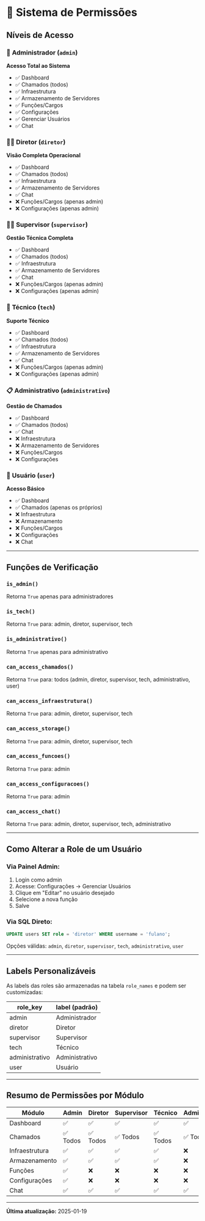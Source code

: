 # 🔐 Sistema de Permissões

## Níveis de Acesso

### 👑 **Administrador** (`admin`)
**Acesso Total ao Sistema**
- ✅ Dashboard
- ✅ Chamados (todos)
- ✅ Infraestrutura
- ✅ Armazenamento de Servidores
- ✅ Funções/Cargos
- ✅ Configurações
- ✅ Gerenciar Usuários
- ✅ Chat

### 👨‍💼 **Diretor** (`diretor`)
**Visão Completa Operacional**
- ✅ Dashboard
- ✅ Chamados (todos)
- ✅ Infraestrutura
- ✅ Armazenamento de Servidores
- ✅ Chat
- ❌ Funções/Cargos (apenas admin)
- ❌ Configurações (apenas admin)

### 👨‍🏫 **Supervisor** (`supervisor`)
**Gestão Técnica Completa**
- ✅ Dashboard
- ✅ Chamados (todos)
- ✅ Infraestrutura
- ✅ Armazenamento de Servidores
- ✅ Chat
- ❌ Funções/Cargos (apenas admin)
- ❌ Configurações (apenas admin)

### 🔧 **Técnico** (`tech`)
**Suporte Técnico**
- ✅ Dashboard
- ✅ Chamados (todos)
- ✅ Infraestrutura
- ✅ Armazenamento de Servidores
- ✅ Chat
- ❌ Funções/Cargos (apenas admin)
- ❌ Configurações (apenas admin)

### 📋 **Administrativo** (`administrativo`)
**Gestão de Chamados**
- ✅ Dashboard
- ✅ Chamados (todos)
- ✅ Chat
- ❌ Infraestrutura
- ❌ Armazenamento de Servidores
- ❌ Funções/Cargos
- ❌ Configurações

### 👤 **Usuário** (`user`)
**Acesso Básico**
- ✅ Dashboard
- ✅ Chamados (apenas os próprios)
- ❌ Infraestrutura
- ❌ Armazenamento
- ❌ Funções/Cargos
- ❌ Configurações
- ❌ Chat

---

## Funções de Verificação

### `is_admin()`
Retorna `True` apenas para administradores

### `is_tech()`
Retorna `True` para: admin, diretor, supervisor, tech

### `is_administrativo()`
Retorna `True` apenas para administrativo

### `can_access_chamados()`
Retorna `True` para: todos (admin, diretor, supervisor, tech, administrativo, user)

### `can_access_infraestrutura()`
Retorna `True` para: admin, diretor, supervisor, tech

### `can_access_storage()`
Retorna `True` para: admin, diretor, supervisor, tech

### `can_access_funcoes()`
Retorna `True` para: admin

### `can_access_configuracoes()`
Retorna `True` para: admin

### `can_access_chat()`
Retorna `True` para: admin, diretor, supervisor, tech, administrativo

---

## Como Alterar a Role de um Usuário

### Via Painel Admin:
1. Login como admin
2. Acesse: Configurações → Gerenciar Usuários
3. Clique em "Editar" no usuário desejado
4. Selecione a nova função
5. Salve

### Via SQL Direto:
```sql
UPDATE users SET role = 'diretor' WHERE username = 'fulano';
```

Opções válidas: `admin`, `diretor`, `supervisor`, `tech`, `administrativo`, `user`

---

## Labels Personalizáveis

As labels das roles são armazenadas na tabela `role_names` e podem ser customizadas:

| role_key | label (padrão) |
|----------|----------------|
| admin | Administrador |
| diretor | Diretor |
| supervisor | Supervisor |
| tech | Técnico |
| administrativo | Administrativo |
| user | Usuário |

---

## Resumo de Permissões por Módulo

| Módulo | Admin | Diretor | Supervisor | Técnico | Administrativo | Usuário |
|--------|-------|---------|------------|---------|----------------|---------|
| Dashboard | ✅ | ✅ | ✅ | ✅ | ✅ | ✅ |
| Chamados | ✅ Todos | ✅ Todos | ✅ Todos | ✅ Todos | ✅ Todos | ✅ Próprios |
| Infraestrutura | ✅ | ✅ | ✅ | ✅ | ❌ | ❌ |
| Armazenamento | ✅ | ✅ | ✅ | ✅ | ❌ | ❌ |
| Funções | ✅ | ❌ | ❌ | ❌ | ❌ | ❌ |
| Configurações | ✅ | ❌ | ❌ | ❌ | ❌ | ❌ |
| Chat | ✅ | ✅ | ✅ | ✅ | ✅ | ❌ |

---

**Última atualização:** 2025-01-19


